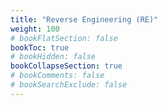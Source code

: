 ```yaml
---
title: "Reverse Engineering (RE)"
weight: 100
# bookFlatSection: false
bookToc: true
# bookHidden: false
bookCollapseSection: true
# bookComments: false
# bookSearchExclude: false
---
```


